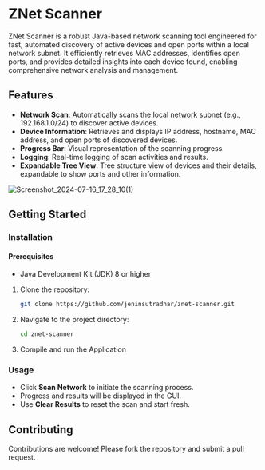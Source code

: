 # ZNet Scanner

ZNet Scanner is a robust Java-based network scanning tool engineered for fast, automated discovery of active devices and open ports within a local network subnet. It efficiently retrieves MAC addresses, identifies open ports, and provides detailed insights into each device found, enabling comprehensive network analysis and management.

## Features

- **Network Scan**: Automatically scans the local network subnet (e.g., 192.168.1.0/24) to discover active devices.
- **Device Information**: Retrieves and displays IP address, hostname, MAC address, and open ports of discovered devices.
- **Progress Bar**: Visual representation of the scanning progress.
- **Logging**: Real-time logging of scan activities and results.
- **Expandable Tree View**: Tree structure view of devices and their details, expandable to show ports and other information.

![Screenshot_2024-07-16_17_28_10(1)](https://github.com/user-attachments/assets/d92f5a18-76b7-47a5-809e-21f41568e2ab)

## Getting Started

### Installation

#### Prerequisites
- Java Development Kit (JDK) 8 or higher

1. Clone the repository:

   ```bash
   git clone https://github.com/jeninsutradhar/znet-scanner.git
   ```

2. Navigate to the project directory:

   ```bash
   cd znet-scanner
   ```

3. Compile and run the Application


### Usage

- Click **Scan Network** to initiate the scanning process.
- Progress and results will be displayed in the GUI.
- Use **Clear Results** to reset the scan and start fresh.

## Contributing

Contributions are welcome! Please fork the repository and submit a pull request.
